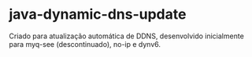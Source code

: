 # java-dynamic-dns-update

Criado para atualização automática de DDNS, desenvolvido inicialmente para myq-see (descontinuado), no-ip e dynv6.
